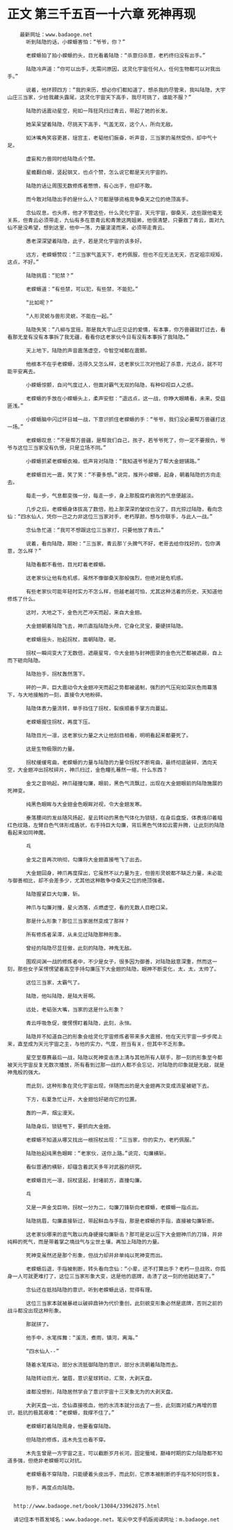 # 正文 第三千五百一十六章 死神再现
        最新网址：www.badaoge.net
          听到陆隐的话，小蝾螈害怕：“爷爷，你？”
      
          老蝾螈拍了拍小蝾螈的头，目光看着陆隐：“杀意归杀意，老朽终归没有出手。”
      
          陆隐冷声道：“你可以出手，无需问原因，这灵化宇宙任何人，任何生物都可以对我出手。”
      
          说着，他环顾四方：“我的来历，想必你们都知道了，想杀我的尽管来，我叫陆隐，大宇山庄三当家，少给我藏头露尾，这灵化宇宙天下高手，我尽可挑了，谁能不服？”
      
          陆隐的话震动星空，宛如一阵狂风扫过青云，带起了她的长发。
      
          她呆呆望着陆隐，尽挑天下高手，气盖无双，这个人，所向无敌。
      
          如沐嘴角笑容更甚，瑶宫主，老韬他们振奋，听声音，三当家的虽然受伤，却中气十足。
      
          虚妄和力兽同时给陆隐点个赞。
      
          星蟾翻白眼，竖起钢叉，也点个赞，怎么说它都是天元宇宙的。
      
          陆隐的话让周围无数修炼者憋愤，有心出手，但却不敢。
      
          而今敢对陆隐出手的是什么人？可都是够资格竞争桑天之位的绝顶高手。
      
          念仙叹息，也头疼，他才不管这些，什么灵化宇宙，天元宇宙，御桑天，这些跟他毫无关系，但青云必须带走，九仙有多在意青云和青箫这两姐弟，他很清楚，只要救了青云，面对九仙不是没希望，想到这里，他中一荡，力量滚滚而来，必须带走青云。
      
          愚老深深望着陆隐，此子，若是灵化宇宙的该多好。
      
          远方，老蝾螈赞叹：“三当家气盖天下，老朽佩服，但也不应无法无天，否定祖宗规矩，这点，不好。”
      
          陆隐挑眉：“犯禁？”
      
          老蝾螈道：“有些禁，可以犯，有些禁，不能犯。”
      
          “比如呢？”
      
          “人形灵蜕与兽形灵蜕，不能在一起。”
      
          陆隐失笑：“八柳与宜摇，那是我大宇山庄见证的爱情，有本事，你万兽疆就打过去，看看那无皇有没有本事拆了我无疆，看看你这老家伙今日有没有本事拆了我陆隐。”
      
          天上地下，陆隐的声音震荡虚空，令智空域都在震颤。
      
          他根本不在乎老蝾螈，活得久又怎么样，这老家伙三次对他起了杀意，光这点，就不可能平安离去。
      
          小蝾螈惊颤，自问气度过人，但面对霸气无双的陆隐，有种仰视巨人之感。
      
          老蝾螈的手放在小蝾螈头上，柔声安慰：“退远点，这一战，你睁大眼睛看，未来，受益匪浅。”
      
          小蝾螈脑中闪过环日城一战，下意识抓住老蝾螈的手：“爷爷，我们没必要帮万兽疆打这一场。”
      
          老蝾螈叹息：“不是帮万兽疆，是帮我们自己，孩子，若爷爷死了，你一定不要报仇，爷爷与这位三当家没有仇恨，只是立场不同。”
      
          小蝾螈抓紧老蝾螈衣袖，低声背对陆隐：“我知道爷爷是为了帮大金翅铺路。”
      
          老蝾螈目光一震，笑了笑：“不要多想。”说完，推开小蝾螈，起身，朝着陆隐的方向走去。
      
          每走一步，气息都变强一分，每走一步，身上那股腐朽衰败的气息便越淡。
      
          几步之后，老蝾螈身体拔高了数倍，脸上那深深的皱纹也没了，目光掠过陆隐，看向念仙：“四水仙人，凭你一己之力非这位三当家对手，老朽厚颜，想与你联手，与此人一战。”
      
          念仙急忙道：“我可不想跟这位三当家打，只要他放了青云。”
      
          说着，看向陆隐，期盼：“三当家，青云那丫头脾气不好，老哥去给你找好的，包你满意，怎么样？”
      
          陆隐看都不看他，目光盯着老蝾螈。
      
          这老家伙让他有危机感，虽然不像御桑天那般强烈，但绝对是危机感。
      
          有些老家伙可能年轻时实力不怎么样，但越老越可怕，尤其这种活着的历史，天知道他修炼了什么。
      
          这时，大地之下，金色光芒冲天而起，来自大金翅。
      
          大金翅朝着陆隐飞去，神爪直指陆隐头颅，它身化灵宝，要硬拼陆隐。
      
          老蝾螈摇头，抬起拐杖，面朝陆隐，砸。
      
          拐杖一瞬间变大了无数倍，遮蔽星穹，令大金翅与封神图录的金色光芒都被遮蔽，自上而下砸向陆隐。
      
          陆隐抬手，拐杖轰然落下。
      
          砰的一声，巨大震动令大金翅冲天而起之势都被遏制，强烈的气压宛如深灰色雨幕落下，与大地接触的一刻，直接令大地粉碎。
      
          陆隐体表力量流转，单手挡住了拐杖，裂痕顺着手掌方向蔓延。
      
          老蝾螈握住拐杖，再度下压。
      
          陆隐目光一凛，这老家伙力量之大让他刮目相看，明明看起来都要死了。
      
          这是生物极限的力量。
      
          拐杖缓缓弯曲，老蝾螈的力量与陆隐的力量令拐杖不断弯曲，最终彻底破碎，洒向天空，大金翅冲出拐杖碎片，神爪扫过，金色瞳孔蓦然一缩，什么东西？
      
          金戈之音响起，神爪碰撞勾廉，眼前，黑色气流飘过，出现在大金翅眼前的陆隐施展的死神变。
      
          纯黑色眼眸与大金翅金色眼眸对视，令大金翅发寒。
      
          垂落腰间的发丝随风扬起，星云转动的黑色气体化为锁链，在身后盘旋，体表烙印着暗红色纹路，左臂白色气体形成盾状，右手持巨大勾廉，背后黑色气体如云雾升腾，让此刻的陆隐看起来如同神魔。
      
          乓
      
          金戈之音再次响彻，勾廉将大金翅直接甩飞了出去。
      
          大金翅回身，神爪再度探出，它虽然不以力量为主，但兽形灵蜕都不缺乏力量，未必能与御善相比，却不会差多少，尤其他这种敢争夺桑天之位的绝顶强者。
      
          陆隐握紧巨大勾廉，斩。
      
          神爪与勾廉对撞，星火洒落，点燃虚空，看的无数人目瞪口呆。
      
          那是什么形象？那位三当家居然变成了那样？
      
          所有修炼者呆滞，从未见过陆隐那种形象。
      
          曾经的陆隐尽显狂傲，此刻的陆隐，神鬼无敌。
      
          围观间渊一战的修炼者中，不少是女子，很多因为御善，对陆隐敌意深重，然而这一刻，那些女子呆愣愣望着高空手持勾廉压下大金翅的陆隐，眼神不断变化，太，太，太帅了。
      
          这位三当家，太霸气了。
      
          陆隐，他叫陆隐，是陆大哥啊。
      
          远处，老韬张大嘴，当家的这是什么形象？
      
          青云呼吸急促，傻愣愣盯着陆隐，此刻，永恒。
      
          陆隐并不知道自己的形象会给灵化宇宙修炼者带来多大震撼，他在天元宇宙一步步爬上来，直至成为天元宇宙之主，与他的实力，气度，担当有关，但其中不乏形象。
      
          星空至尊赛最后一战，陆隐以死神变击溃上清与其他所有人联手，那一刻的形象至今都被天元宇宙反复无数次播放，所有看到过那一战的人都不会忘记，对陆隐的印象就是无敌，就是神鬼般的强大。
      
          而此刻，这种形象在灵化宇宙出现，伴随而出的是大金翅再次变成流星被砸下去。
      
          下方，右夏急忙让开，大金翅恰好砸向它的位置。
      
          轰的一声，烟尘漫天。
      
          陆隐身后，锁链甩下，要抓向大金翅。
      
          老蝾螈不知道从哪又找出一根拐杖出现：“三当家，你的实力，老朽佩服。”
      
          陆隐抬起纯黑色眼眸：“老家伙，送你上路。”说完，勾廉横斩。
      
          看似普通的横斩，却蕴含着武天多年对武器的研究。
      
          老蝾螈目光一凛，拐杖竖起，封堵前方，直撞勾廉。
      
          乓
      
          又是一声金戈巨响，拐杖一分为二，勾廉刀锋斩向老蝾螈，老蝾螈一指点出。
      
          陆隐挑眉，勾廉直接斩过，带起鲜血与手指，那是老蝾螈的手指，直接被勾廉斩断。
      
          这老家伙哪来的底气敢以肉身硬接勾廉斩击？那可是足以压下大金翅神爪的刀锋，并非纯粹的死气，而是带着掌之境战气与尘世土壤，再加上陆隐的力量。
      
          死神变虽然还是那个形象，但战力却并非单纯以死神变而出。
      
          老蝾螈后退，手指被削断，转头看向念仙：“小辈，还不打算出手？老朽一旦战败，你孤身一人可就更难打了，这位三当家形象大变，这是他的底牌，击溃了这一刻的他就结束了。”
      
          念仙还在抵挡陆隐的意识，听到老蝾螈此话，觉得有理。
      
          这位三当家本就被暴岐以破碎鼎钟为代价重创，此刻蜕变形象必然是底牌，否则之前的战斗都没出现这种形象。
      
          那就拼了。
      
          他手中，水笔挥舞：“溪流，煮雨，镇河，离海。”
      
          “四水仙人--”
      
          随着水笔挥动，部分水流抵御陆隐的意识，部分水流朝着陆隐而去。
      
          陆隐转动目光，皱眉，意识星球转动，汇聚，大剥天盘。
      
          谁都没想到，陆隐居然学会了意识宇宙十三天象无为的大剥天盘。
      
          大剥天盘一出，念仙直接咳血，他的水流本就分出去了一些，此刻面对威力再增的意识，抵抗的极其艰难：“老蝾螈，我撑不住了。”
      
          老蝾螈盯着陆隐周身，他要看穿陆隐。
      
          但陆隐的修炼，连木先生也看不穿。
      
          木先生曾是一方宇宙之主，可以截断岁月长河，固定蜃域，巅峰时期的实力陆隐都不知道多强，但绝非老蝾螈可以对抗。
      
          老蝾螈看不穿陆隐，只能硬着头皮出手，而此刻，它原本被削断的手指不知何时恢复。
      
          抬手，再度点向陆隐。
      
      
      http://www.badaoge.net/book/13084/33962875.html
      
      请记住本书首发域名：www.badaoge.net。笔尖中文手机版阅读网址：m.badaoge.net